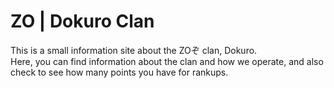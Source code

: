 # ZO | Dokuro Clan

This is a small information site about the ZOぞ clan, Dokuro. <br/>
Here, you can find information about the clan and how we operate, and also check to see how many points you have for rankups.
